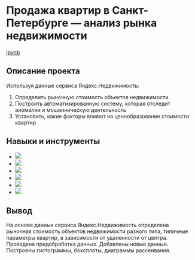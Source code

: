 # Продажа квартир в Санкт-Петербурге — анализ рынка недвижимости


[ipynb](https://github.com/Alexandra1624/03_real_estate_market_analysis/blob/main/03_real_estate_market_analysis.ipynb)

## Описание проекта

Используя данные сервиса Яндекс.Недвижимость:

1. Определить рыночную стоимость объектов недвижимости
2. Построить автоматизированную систему, которая отследит аномалии и мошенническую деятельность
3. Установить, какие факторы влияют на ценообразование стоимости квартир


## Навыки и инструменты

- ![](https://img.shields.io/badge/-Python-bgreen)
- ![](https://img.shields.io/badge/-Pandas-blue)
- ![](https://img.shields.io/badge/-Matplotlib-violet)
- ![](https://img.shields.io/badge/-Предобработка_данных-grey)
- ![](https://img.shields.io/badge/-Визуализация_данных-darkgrey)
- ![](https://img.shields.io/badge/-Исследовательский_анализ_данных-pink)


## Вывод

На основе данных сервиса Яндекс.Недвижимость определена рыночная стоимость
объектов недвижимости разного типа, типичные параметры квартир, в зависимости от
удаленности от центра. Проведена предобработка данных. Добавлены новые данные.
Построены гистограммы, боксплоты, диаграммы рассеивания.
